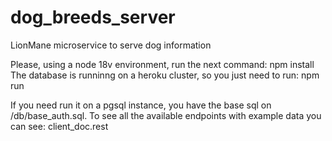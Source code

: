 # dog_breeds_server
LionMane microservice to serve dog information

Please, using a node 18v environment, run the next command: npm install
The database is runninng on a heroku cluster, so you just need to run: npm run

If you need run it on a pgsql instance, you have the base sql on /db/base_auth.sql.
To see all the available endpoints with example data you can see: client_doc.rest
